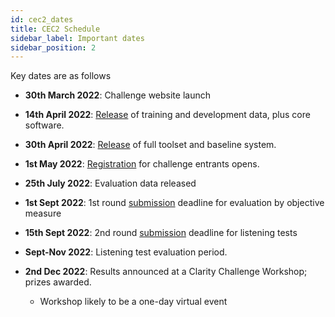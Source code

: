```yaml
---
id: cec2_dates
title: CEC2 Schedule
sidebar_label: Important dates
sidebar_position: 2
---
```


Key dates are as follows

- **30th March 2022**: Challenge website launch  
- **14th April 2022**: [Release](./cec2_download) of training and development data, plus core software.
- **30th April 2022**: [Release](./cec2_download) of full toolset and baseline system.
- **1st May 2022**: [Registration](./taking_part/cec2_registration) for challenge entrants opens.
- **25th July 2022**: Evaluation data released
- **1st Sept 2022**: 1st round [submission](./taking_part/cec2_submission) deadline for evaluation by objective measure

- **15th Sept 2022**: 2nd round [submission](./taking_part/cec2_submission) deadline for listening tests

- **Sept-Nov 2022**: Listening test evaluation period.
- **2nd Dec 2022**:  Results announced at a Clarity Challenge Workshop; prizes awarded.
  - Workshop likely to be a one-day virtual event

